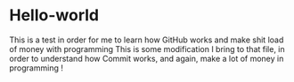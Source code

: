 # Hello-world
This is a test in order for me to learn how GitHub works and make shit load of money with programming 
This is some modification I bring to that file, in order to understand how Commit works, and again, make a lot of money in programming ! 

